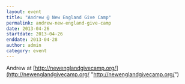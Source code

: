 ```yaml
---
layout: event
title: "Andrew @ New England Give Camp"
permalink: andrew-new-england-give-camp
date: 2013-04-26
startdate: 2013-04-26
enddate: 2013-04-28
author: admin
category: event
---
```


Andrew at [http://newenglandgivecamp.org/](http://newenglandgivecamp.org/ "http://newenglandgivecamp.org/")

